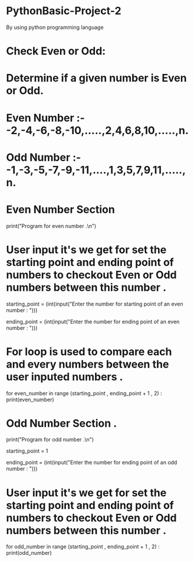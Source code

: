# PythonBasic-Project-2
By using python programming language

# Check Even or Odd: 
# Determine if a given number is Even or Odd.
# Even Number :- -2,-4,-6,-8,-10,.....,2,4,6,8,10,.....,n.
# Odd Number :- -1,-3,-5,-7,-9,-11,....,1,3,5,7,9,11,.....,n.

# Even Number Section

print("Program for even number .\n")

# User input it's we get for set the starting point and ending point of numbers to checkout Even or Odd numbers between this number .

starting_point = (int(input("Enter the number for starting point of an even number : ")))

ending_point = (int(input("Enter the number for ending point of an even number : ")))

# For loop is used to compare each and every numbers between the user inputed numbers .

for even_number in range (starting_point , ending_point + 1 , 2) :
    print(even_number)

# Odd Number Section .

print("Program for odd number .\n")

starting_point = 1

ending_point = (int(input("Enter the number for ending point of an odd number : ")))

# User input it's we get for set the starting point and ending point of numbers to checkout Even or Odd numbers between this number .

for odd_number in range (starting_point , ending_point + 1 , 2) :
    print(odd_number)
